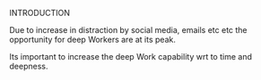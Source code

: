 INTRODUCTION

Due to increase in distraction by social media, emails etc etc the opportunity for deep Workers are at its peak.

Its important to increase the deep Work capability wrt to time and deepness.